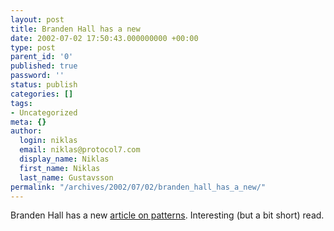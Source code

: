 ```yaml
---
layout: post
title: Branden Hall has a new
date: 2002-07-02 17:50:43.000000000 +00:00
type: post
parent_id: '0'
published: true
password: ''
status: publish
categories: []
tags:
- Uncategorized
meta: {}
author:
  login: niklas
  email: niklas@protocol7.com
  display_name: Niklas
  first_name: Niklas
  last_name: Gustavsson
permalink: "/archives/2002/07/02/branden_hall_has_a_new/"
---
```

Branden Hall has a new [article on patterns](http://www.macromedia.com/desdev/mx/flash/extreme/). Interesting (but a bit short) read.


